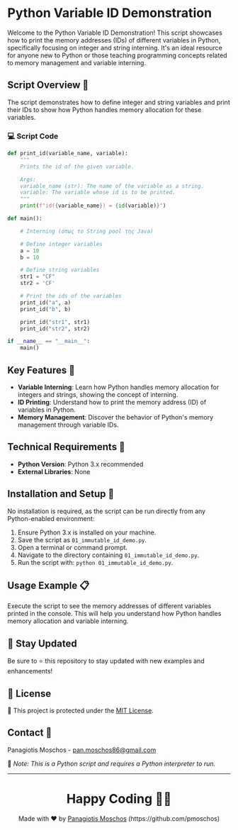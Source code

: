 # Python Variable ID Demonstration

Welcome to the Python Variable ID Demonstration! This script showcases how to print the memory addresses (IDs) of different variables in Python, specifically focusing on integer and string interning. It's an ideal resource for anyone new to Python or those teaching programming concepts related to memory management and variable interning.

## Script Overview 📘

The script demonstrates how to define integer and string variables and print their IDs to show how Python handles memory allocation for these variables.

### :computer: Script Code

```python
def print_id(variable_name, variable):
    """
    Prints the id of the given variable.

    Args:
    variable_name (str): The name of the variable as a string.
    variable: The variable whose id is to be printed.
    """
    print(f"id({variable_name}) = {id(variable)}")

def main():

    # Interning (όπως το String pool της Java)

    # Define integer variables
    a = 10
    b = 10

    # Define string variables
    str1 = "CF"
    str2 = 'CF'

    # Print the ids of the variables
    print_id("a", a)
    print_id("b", b)

    print_id("str1", str1)
    print_id("str2", str2)

if __name__ == "__main__":
    main()
```

## Key Features 🌟

- **Variable Interning**: Learn how Python handles memory allocation for integers and strings, showing the concept of interning.
- **ID Printing**: Understand how to print the memory address (ID) of variables in Python.
- **Memory Management**: Discover the behavior of Python's memory management through variable IDs.

## Technical Requirements 🔧

- **Python Version**: Python 3.x recommended
- **External Libraries**: None

## Installation and Setup 🚀

No installation is required, as the script can be run directly from any Python-enabled environment:

1. Ensure Python 3.x is installed on your machine.
2. Save the script as `01_immutable_id_demo.py`.
3. Open a terminal or command prompt.
4. Navigate to the directory containing `01_immutable_id_demo.py`.
5. Run the script with: `python 01_immutable_id_demo.py`.

## Usage Example 📋

Execute the script to see the memory addresses of different variables printed in the console. This will help you understand how Python handles memory allocation and variable interning.

## 📢 Stay Updated

Be sure to ⭐ this repository to stay updated with new examples and enhancements!

## 📄 License
🔐 This project is protected under the [MIT License](https://mit-license.org/).


## Contact 📧
Panagiotis Moschos - pan.moschos86@gmail.com

🔗 *Note: This is a Python script and requires a Python interpreter to run.*

---
<h1 align=center>Happy Coding 👨‍💻 </h1>

<p align="center">
  Made with ❤️ by 
  <a href="https://www.linkedin.com/in/panagiotis-moschos" target="_blank">
  Panagiotis Moschos</a> (https://github.com/pmoschos)
</p>
